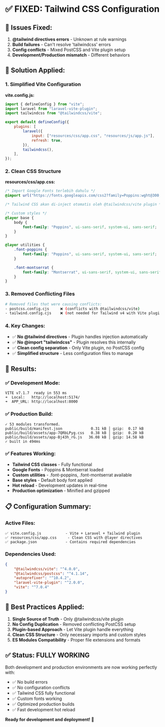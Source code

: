 # ✅ FIXED: Tailwind CSS Configuration

## 🐛 **Issues Fixed:**

1. **@tailwind directives errors** - Unknown at rule warnings
2. **Build failures** - Can't resolve 'tailwindcss' errors
3. **Config conflicts** - Mixed PostCSS and Vite plugin setup
4. **Development/Production mismatch** - Different behaviors

## 🔧 **Solution Applied:**

### 1. **Simplified Vite Configuration**

**vite.config.js:**

```javascript
import { defineConfig } from "vite";
import laravel from "laravel-vite-plugin";
import tailwindcss from "@tailwindcss/vite";

export default defineConfig({
    plugins: [
        laravel({
            input: ["resources/css/app.css", "resources/js/app.js"],
            refresh: true,
        }),
        tailwindcss(),
    ],
});
```

### 2. **Clean CSS Structure**

**resources/css/app.css:**

```css
/* Import Google Fonts terlebih dahulu */
@import url("https://fonts.googleapis.com/css2?family=Poppins:wght@300;400;600;700;800&family=Montserrat:wght@300;400;500;600;700&display=swap");

/* Tailwind CSS akan di-inject otomatis oleh @tailwindcss/vite plugin */

/* Custom styles */
@layer base {
    body {
        font-family: "Poppins", ui-sans-serif, system-ui, sans-serif;
    }
}

@layer utilities {
    .font-poppins {
        font-family: "Poppins", ui-sans-serif, system-ui, sans-serif;
    }

    .font-montserrat {
        font-family: "Montserrat", ui-sans-serif, system-ui, sans-serif;
    }
}
```

### 3. **Removed Conflicting Files**

```bash
# Removed files that were causing conflicts:
- postcss.config.cjs     ❌ (conflicts with @tailwindcss/vite)
- tailwind.config.cjs    ❌ (not needed for Tailwind v4 with Vite plugin)
```

### 4. **Key Changes:**

-   ✅ **No @tailwind directives** - Plugin handles injection automatically
-   ✅ **No @import "tailwindcss"** - Plugin resolves this internally
-   ✅ **Clean config separation** - Only Vite plugin, no PostCSS config
-   ✅ **Simplified structure** - Less configuration files to manage

## 🚀 **Results:**

### ✅ **Development Mode:**

```
VITE v7.1.7  ready in 553 ms
➜  Local:   http://localhost:5174/
➜  APP_URL: http://localhost:8000
```

### ✅ **Production Build:**

```
✓ 53 modules transformed.
public/build/manifest.json             0.31 kB │ gzip:  0.17 kB
public/build/assets/app-7QRbLPyg.css   0.38 kB │ gzip:  0.20 kB
public/build/assets/app-Bj43h_rG.js   36.08 kB │ gzip: 14.58 kB
✓ built in 494ms
```

### ✅ **Features Working:**

-   **Tailwind CSS classes** - Fully functional
-   **Google Fonts** - Poppins & Montserrat loaded
-   **Custom utilities** - .font-poppins, .font-montserrat available
-   **Base styles** - Default body font applied
-   **Hot reload** - Development updates in real-time
-   **Production optimization** - Minified and gzipped

## 📋 **Configuration Summary:**

### **Active Files:**

```
✅ vite.config.js           - Vite + Laravel + Tailwind plugin
✅ resources/css/app.css     - Clean CSS with @layer directives
✅ package.json             - Contains required dependencies
```

### **Dependencies Used:**

```json
{
    "@tailwindcss/vite": "^4.0.0",
    "@tailwindcss/postcss": "^4.1.14",
    "autoprefixer": "^10.4.2",
    "laravel-vite-plugin": "^2.0.0",
    "vite": "^7.0.4"
}
```

## 🎯 **Best Practices Applied:**

1. **Single Source of Truth** - Only @tailwindcss/vite plugin
2. **No Config Duplication** - Removed conflicting PostCSS setup
3. **Plugin-based Approach** - Let Vite plugin handle everything
4. **Clean CSS Structure** - Only necessary imports and custom styles
5. **ES Modules Compatibility** - Proper file extensions and formats

## ✅ **Status: FULLY WORKING**

Both development and production environments are now working perfectly with:

-   ✅ No build errors
-   ✅ No configuration conflicts
-   ✅ Tailwind CSS fully functional
-   ✅ Custom fonts working
-   ✅ Optimized production builds
-   ✅ Fast development hot reload

**Ready for development and deployment! 🎉**
